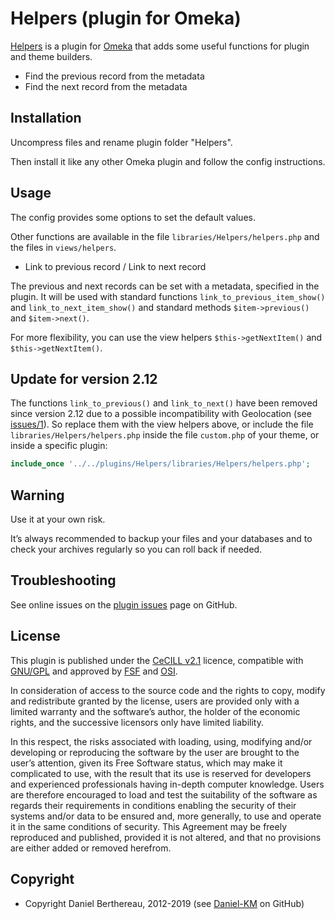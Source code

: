 Helpers (plugin for Omeka)
==========================

[Helpers] is a plugin for [Omeka] that adds some useful functions for plugin and
theme builders.

- Find the previous record from the metadata
- Find the next record from the metadata


Installation
------------

Uncompress files and rename plugin folder "Helpers".

Then install it like any other Omeka plugin and follow the config instructions.


Usage
-----

The config provides some options to set the default values.

Other functions are available in the file `libraries/Helpers/helpers.php` and
the files in `views/helpers`.

* Link to previous record / Link to next record

The previous and next records can be set with a metadata, specified in the
plugin. It will be used with standard functions `link_to_previous_item_show()`
and `link_to_next_item_show()` and standard methods `$item->previous()` and
`$item->next()`.

For more flexibility, you can use the view helpers `$this->getNextItem()` and
`$this->getNextItem()`.


Update for version 2.12
-----------------------

The functions `link_to_previous()` and `link_to_next()` have been removed since
version 2.12 due to a possible incompatibility with Geolocation (see [issues/1]).
So replace them with the view helpers above, or include the file `libraries/Helpers/helpers.php`
inside the file `custom.php` of your theme, or inside a specific plugin:

```php
include_once '../../plugins/Helpers/libraries/Helpers/helpers.php';
```


Warning
-------

Use it at your own risk.

It’s always recommended to backup your files and your databases and to check
your archives regularly so you can roll back if needed.


Troubleshooting
---------------

See online issues on the [plugin issues] page on GitHub.


License
-------

This plugin is published under the [CeCILL v2.1] licence, compatible with
[GNU/GPL] and approved by [FSF] and [OSI].

In consideration of access to the source code and the rights to copy, modify and
redistribute granted by the license, users are provided only with a limited
warranty and the software’s author, the holder of the economic rights, and the
successive licensors only have limited liability.

In this respect, the risks associated with loading, using, modifying and/or
developing or reproducing the software by the user are brought to the user’s
attention, given its Free Software status, which may make it complicated to use,
with the result that its use is reserved for developers and experienced
professionals having in-depth computer knowledge. Users are therefore encouraged
to load and test the suitability of the software as regards their requirements
in conditions enabling the security of their systems and/or data to be ensured
and, more generally, to use and operate it in the same conditions of security.
This Agreement may be freely reproduced and published, provided it is not
altered, and that no provisions are either added or removed herefrom.


Copyright
---------

* Copyright Daniel Berthereau, 2012-2019 (see [Daniel-KM] on GitHub)


[Helpers]: https://github.com/Daniel-KM/Omeka-plugin-Helpers
[Omeka]: https://omeka.org/classic
[issues/1]: https://github.com/Daniel-KM/Omeka-plugin-Helpers/issues/1
[plugin issues]: https://github.com/Daniel-KM/Omeka-plugin-Helpers/issues
[CeCILL v2.1]: https://www.cecill.info/licences/Licence_CeCILL_V2.1-en.html
[GNU/GPL]: https://www.gnu.org/licenses/gpl-3.0.html
[FSF]: https://www.fsf.org
[OSI]: http://opensource.org
[Daniel-KM]: https://github.com/Daniel-KM "Daniel Berthereau"

